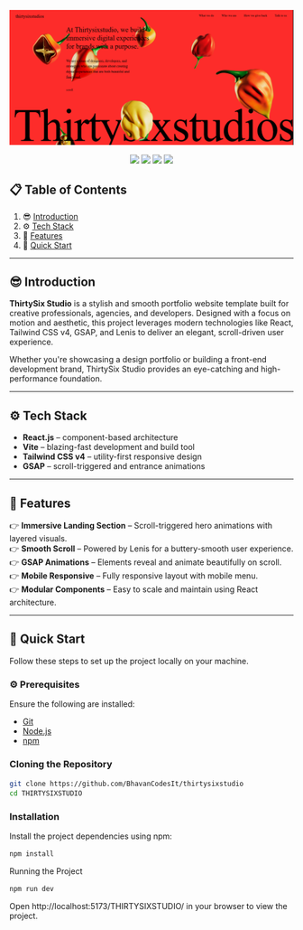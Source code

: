 ![Project Preview](/public/thirtysixstudio.png)

<p align="center">
 <img src="https://img.shields.io/badge/React-20232A?style=for-the-badge&logo=react&logoColor=61DAFB">
 <img src="https://img.shields.io/badge/Vite-646CFF?style=for-the-badge&logo=vite&logoColor=white">
 <img src="https://img.shields.io/badge/Tailwind_CSS-38B2AC?style=for-the-badge&logo=tailwind-css&logoColor=white">
 <img src="https://img.shields.io/badge/GSAP-Animation-88CE02?style=flat-square&logo=greensock&logoColor=white">
</p>

## 📋 Table of Contents

1. 😎 [Introduction](#-introduction)
2. ⚙️ [Tech Stack](#️-tech-stack)
3. 🚀 [Features](#-features)
4. 🔧 [Quick Start](#️-quick-start)

---

## 😎 Introduction

**ThirtySix Studio** is a stylish and smooth portfolio website template built for creative professionals, agencies, and developers. Designed with a focus on motion and aesthetic, this project leverages modern technologies like React, Tailwind CSS v4, GSAP, and Lenis to deliver an elegant, scroll-driven user experience.

Whether you're showcasing a design portfolio or building a front-end development brand, ThirtySix Studio provides an eye-catching and high-performance foundation.

---

## ⚙️ Tech Stack

- **React.js** – component-based architecture
- **Vite** – blazing-fast development and build tool
- **Tailwind CSS v4** – utility-first responsive design
- **GSAP** – scroll-triggered and entrance animations

---

## 🚀 Features

👉 **Immersive Landing Section** – Scroll-triggered hero animations with layered visuals.  
👉 **Smooth Scroll** – Powered by Lenis for a buttery-smooth user experience.  
👉 **GSAP Animations** – Elements reveal and animate beautifully on scroll.  
👉 **Mobile Responsive** – Fully responsive layout with mobile menu.  
👉 **Modular Components** – Easy to scale and maintain using React architecture.

---

## 🔧 Quick Start

Follow these steps to set up the project locally on your machine.

### ⚙️ Prerequisites

Ensure the following are installed:

- [Git](https://git-scm.com/)
- [Node.js](https://nodejs.org/)
- [npm](https://www.npmjs.com/)

### Cloning the Repository

```sh
git clone https://github.com/BhavanCodesIt/thirtysixstudio
cd THIRTYSIXSTUDIO
```

### Installation

Install the project dependencies using npm:

```sh
npm install
```

Running the Project

```sh
npm run dev
```

Open http://localhost:5173/THIRTYSIXSTUDIO/ in your browser to view the project.
